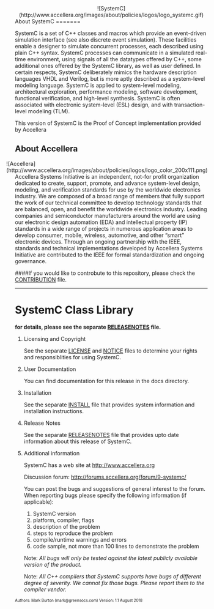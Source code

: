 
<center>![SystemC](http://www.accellera.org/images/about/policies/logos/logo_systemc.gif)
</center>
About SystemC
=======


SystemC is a set of C++ classes and macros which provide an event-driven simulation interface (see also discrete event simulation). These facilities enable a designer to simulate concurrent processes, each described using plain C++ syntax. SystemC processes can communicate in a simulated real-time environment, using signals of all the datatypes offered by C++, some additional ones offered by the SystemC library, as well as user defined. In certain respects, SystemC deliberately mimics the hardware description languages VHDL and Verilog, but is more aptly described as a system-level modeling language.
SystemC is applied to system-level modeling, architectural exploration, performance modeling, software development, functional verification, and high-level synthesis. SystemC is often associated with electronic system-level (ESL) design, and with transaction-level modeling (TLM).

This version of SystemC is the Proof of Concept implementation provided by Accellera

About Accellera
---------------
<div style="float:right">
![Accellera](http://www.accellera.org/images/about/policies/logos/logo_color_200x111.png)
</div>

Accellera Systems Initiative is an independent, not-for profit organization dedicated to create, support, promote, and advance system-level design, modeling, and verification standards for use by the worldwide electronics industry. We are composed of a broad range of members that fully support the work of our technical committee to develop technology standards that are balanced, open, and benefit the worldwide electronics industry. Leading companies and semiconductor manufacturers around the world are using our electronic design automation (EDA) and intellectual property (IP) standards in a wide range of projects in numerous application areas to develop consumer, mobile, wireless, automotive, and other “smart” electronic devices. Through an ongoing partnership with the IEEE, standards and technical implementations developed by Accellera Systems Initiative are contributed to the IEEE for formal standardization and ongoing governance.

####If you would like to controbute to this repository, please check the [CONTRIBUTION](CONTRIBUTION.md) file.



-------------------------------------------------------------------------------

SystemC Class Library 
=====================

**for details, please see the separate [RELEASENOTES](RELEASENOTES) file.**

1. Licensing and Copyright

   See the separate [LICENSE](LICENSE) and [NOTICE](NOTICE) files to determine your rights
   and responsiblities for using SystemC.

2. User Documentation

   You can find documentation for this release in the docs directory.

3. Installation

   See the separate [INSTALL](INSTALL.md) file that provides system
   information and installation instructions.

4. Release Notes

   See the separate [RELEASENOTES](RELEASENOTES) file that provides upto date
   information about this release of SystemC.

5. Additional information

   SystemC has a web site at  http://www.accellera.org

   Discussion forum: http://forums.accellera.org/forum/9-systemc/

   You can post the bugs and suggestions of general interest to the forum.
   When reporting bugs please specify the following information
   (if applicable):

    1. SystemC version
    2. platform, compiler, flags
    3. description of the problem
    4. steps to reproduce the problem
    5. compile/runtime warnings and errors
    6. code sample, not more than 100 lines to demonstrate the problem

   Note: _All bugs will only be tested against the latest publicly available
   version of the product._

   Note: _All C++ compilers that SystemC supports have bugs of different
   degree of severity. We cannot fix those bugs. Please report them
   to the compiler vendor._

<font size=1>
Authors: Mark Burton (mark&#64;greensocs.com)
Version: 1.1 August 2018
</font>

